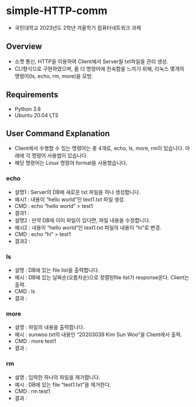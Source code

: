 # simple-HTTP-comm
- 국민대학교 2023년도 2학년 겨울학기 컴퓨터네트워크 과제
## Overview
- 소켓 통신, HTTP을 이용하여 Client에서 Server읠 txt파일을 관리 생성. 
- CLI형식으로 구현하였으며, 좀 더 명령어에 친숙함을 느끼기 위해, 리눅스 몇개의 명령어(ls, echo, rm, more)을 모방. 

## Requirements
- Python 3.8
- Ubuntu 20.04 LTS

## User Command Explanation
- Client에서 수행할 수 있는 명령어는 총 4개로, echo, ls, more, rm이 있습니다. 아래에 각 명령어 사용법이 있습니다. 
- 해당 명령어는 Linux 명령어 format을 사용했습니다.

### echo
- 설명1 : Server의 DB에 새로운 txt 파일을 하나 생성합니다.
- 예시1 : 내용이 “hello world”인 text1.txt 파일 생성.
- CMD : echo “hello world” > test1 
- 결과1 :
- 설명2 : 만약 DB에 이미 파일이 있다면, 파일 내용을 수정합니다.
- 예시2 : 내용이 “hello world”인 text1.txt 파일의 내용이 “hi”로 변경.
- CMD : echo “hi” > test1
- 결과2 :
### ls
- 설명 : DB에 있는 file list을 출력합니다.
- 예시 : DB에 있는 날짜순(오름차순)으로 정렬된file list가 response온다. Client는 출력.
- CMD : ls
- 결과 :

### more
- 설명 : 파일의 내용을 출력합니다.
- 예시 : sunwoo.txt의 내용인 “20203039 Kim Sun Woo”을 Client에서 출력.
- CMD : more test1
- 결과 :
### rm
- 설명 : 입력한 하나의 파일을 제거합니다.
- 예시 : DB에 있는 file “test1.txt”을 제거한다. 
- CMD : rm test1
- 결과 : 

